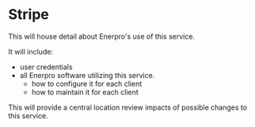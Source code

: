 # Stripe

This will house detail about Enerpro's use of this service.

It will include:
- user credentials
- all Enerpro software utilizing this service.
  - how to configure it for each client
  - how to maintain it for each client

This will provide a central location review impacts of possible changes to this service.

